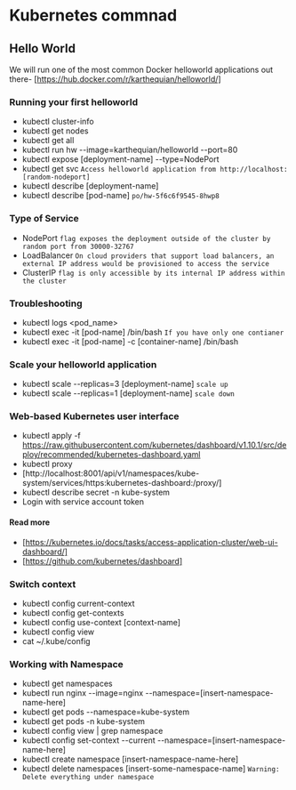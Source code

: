 # Kubernetes commnad
## Hello World
We will run one of the most common Docker helloworld applications out there- [https://hub.docker.com/r/karthequian/helloworld/]

### Running your first helloworld
* kubectl cluster-info
* kubectl get nodes
* kubectl get all
* kubectl run hw --image=karthequian/helloworld --port=80
* kubectl expose [deployment-name] --type=NodePort
* kubectl get svc `Access helloworld application from http://localhost:[random-nodeport]`
* kubectl describe [deployment-name]
* kubectl describe [pod-name] `po/hw-5f6c6f9545-8hwp8`

### Type of Service
* NodePort `flag exposes the deployment outside of the cluster by random port from 30000-32767`
* LoadBalancer `On cloud providers that support load balancers, an external IP address would be provisioned to access the service`
* ClusterIP `flag is only accessible by its internal IP address within the cluster`

###  Troubleshooting
* kubectl logs <pod_name>
* kubectl exec -it [pod-name] /bin/bash `If you have only one contianer`
* kubectl exec -it [pod-name] -c [container-name] /bin/bash


### Scale your helloworld application
* kubectl scale --replicas=3 [deployment-name] `scale up`
* kubectl scale --replicas=1 [deployment-name] `scale down`

### Web-based Kubernetes user interface
* kubectl apply -f https://raw.githubusercontent.com/kubernetes/dashboard/v1.10.1/src/deploy/recommended/kubernetes-dashboard.yaml
* kubectl proxy
* [http://localhost:8001/api/v1/namespaces/kube-system/services/https:kubernetes-dashboard:/proxy/]
* kubectl describe secret -n kube-system
* Login with service account token

#### Read more
* [https://kubernetes.io/docs/tasks/access-application-cluster/web-ui-dashboard/]
* [https://github.com/kubernetes/dashboard]

### Switch context
* kubectl config current-context
* kubectl config get-contexts
* kubectl config use-context [context-name]
* kubectl config view
* cat ~/.kube/config

### Working with Namespace
* kubectl get namespaces
* kubectl run nginx --image=nginx --namespace=[insert-namespace-name-here]
* kubectl get pods --namespace=kube-system
* kubectl get pods -n kube-system
* kubectl config view | grep namespace
* kubectl config set-context --current --namespace=[insert-namespace-name-here]
* kubectl create namespace [insert-namespace-name-here]
* kubectl delete namespaces [insert-some-namespace-name] `Warning: Delete everything under namespace`